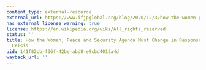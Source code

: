 ```yaml
---
content_type: external-resource
external_url: https://www.ifjpglobal.org/blog/2020/12/3/how-the-women-peace-and-security-agenda-must-change-in-response-to-the-climate-crisis-nbsp
has_external_license_warning: true
license: https://en.wikipedia.org/wiki/All_rights_reserved
status: ''
title: How the Women, Peace and Security Agenda Must Change in Response to the Climate
  Crisis
uid: 141f82cb-f36f-42be-abd8-e9cbd4013a4d
wayback_url: ''
---
```

